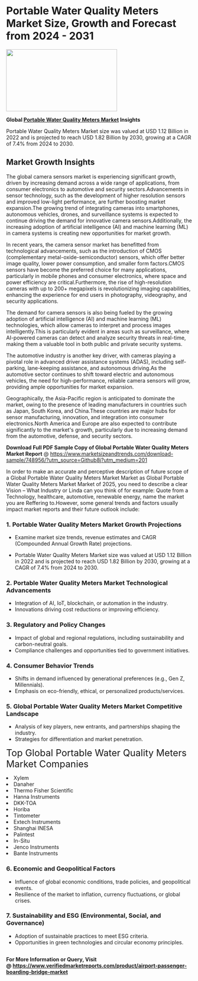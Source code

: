 <H1>Portable Water Quality Meters Market Size, Growth and Forecast from 2024 - 2031</H1><img class="aligncenter size-medium wp-image-584254" src="https://thirdeyenews.in/wp-content/uploads/2024/09/Global-Market-Research-300x168.jpeg" alt="" width="300" height="168" /><p><strong>Global&nbsp;<a href="https://www.marketsizeandtrends.com/download-sample/748956/?utm_source=Github8j?utm_medium=201">Portable Water Quality Meters Market</a> Insights</strong></p><p>Portable Water Quality Meters Market size was valued at USD 1.12 Billion in 2022 and is projected to reach USD 1.82 Billion by 2030, growing at a CAGR of 7.4% from 2024 to 2030.</p><p><h2>Market Growth Insights</h2> <p>The global camera sensors market is experiencing significant growth, driven by increasing demand across a wide range of applications, from consumer electronics to automotive and security sectors.Advancements in sensor technology, such as the development of higher resolution sensors and improved low-light performance, are further boosting market expansion.The growing trend of integrating cameras into smartphones, autonomous vehicles, drones, and surveillance systems is expected to continue driving the demand for innovative camera sensors.Additionally, the increasing adoption of artificial intelligence (AI) and machine learning (ML) in camera systems is creating new opportunities for market growth.</p> <p>In recent years, the camera sensor market has benefitted from technological advancements, such as the introduction of CMOS (complementary metal-oxide-semiconductor) sensors, which offer better image quality, lower power consumption, and smaller form factors.CMOS sensors have become the preferred choice for many applications, particularly in mobile phones and consumer electronics, where space and power efficiency are critical.Furthermore, the rise of high-resolution cameras with up to 200+ megapixels is revolutionizing imaging capabilities, enhancing the experience for end users in photography, videography, and security applications.</p> <p>The demand for camera sensors is also being fueled by the growing adoption of artificial intelligence (AI) and machine learning (ML) technologies, which allow cameras to interpret and process images intelligently.This is particularly evident in areas such as surveillance, where AI-powered cameras can detect and analyze security threats in real-time, making them a valuable tool in both public and private security systems.</p> <p>The automotive industry is another key driver, with cameras playing a pivotal role in advanced driver assistance systems (ADAS), including self-parking, lane-keeping assistance, and autonomous driving.As the automotive sector continues to shift toward electric and autonomous vehicles, the need for high-performance, reliable camera sensors will grow, providing ample opportunities for market expansion.</p> <p>Geographically, the Asia-Pacific region is anticipated to dominate the market, owing to the presence of leading manufacturers in countries such as Japan, South Korea, and China.These countries are major hubs for sensor manufacturing, innovation, and integration into consumer electronics.North America and Europe are also expected to contribute significantly to the market's growth, particularly due to increasing demand from the automotive, defense, and security sectors.</p> <p><span class=""><strong>Download Full PDF Sample Copy of Global Portable Water Quality Meters Market Report</strong> @ <a href="https://www.marketsizeandtrends.com/download-sample/748956/?utm_source=Github8j?utm_medium=201" target="_blank">https://www.marketsizeandtrends.com/download-sample/748956/?utm_source=Github8j?utm_medium=201</a></span></p><p>In order to make an accurate and perceptive description of future scope of a Global&nbsp;Portable Water Quality Meters Market Market as Global&nbsp;Portable Water Quality Meters Market Market of 2025, you need to describe a clear Vision &ndash; What Industry or Linda can you think of for example: Quote from a Technology, healthcare, automotive, renewable energy, name the market you are Reffering to.However, some general trends and factors usually impact market reports and their future outlook include:</p><h3>1.&nbsp;<strong>Portable Water Quality Meters Market Growth Projections</strong></h3><ul><li>Examine market size trends, revenue estimates and CAGR (Compounded Annual Growth Rate) projections.</li><li><p>Portable Water Quality Meters Market size was valued at USD 1.12 Billion in 2022 and is projected to reach USD 1.82 Billion by 2030, growing at a CAGR of 7.4% from 2024 to 2030.</p></li></ul><h3>2.&nbsp;<strong>Portable Water Quality Meters Market Technological Advancements</strong></h3><ul><li>Integration of AI, IoT, blockchain, or automation in the industry.</li><li>Innovations driving cost reductions or improving efficiency.</li></ul><h3>3.&nbsp;<strong>Regulatory and Policy Changes</strong></h3><ul><li>Impact of global and regional regulations, including sustainability and carbon-neutral goals.</li><li>Compliance challenges and opportunities tied to government initiatives.</li></ul><h3>4.&nbsp;<strong>Consumer Behavior Trends</strong></h3><ul><li>Shifts in demand influenced by generational preferences (e.g., Gen Z, Millennials).</li><li>Emphasis on eco-friendly, ethical, or personalized products/services.</li></ul><h3>5.&nbsp;<strong>Global Portable Water Quality Meters Market Competitive Landscape</strong></h3><ul><li>Analysis of key players, new entrants, and partnerships shaping the industry.</li><li>Strategies for differentiation and market penetration.</li></ul><p data-pm-slice="1 1 []"><span style="color: inherit; font-family: inherit; font-size: 25px;">Top Global Portable Water Quality Meters Market Companies</span></p><div class="" data-test-id=""><p><li>Xylem</li><li> Danaher</li><li> Thermo Fisher Scientific</li><li> Hanna Instruments</li><li> DKK-TOA</li><li> Horiba</li><li> Tintometer</li><li> Extech Instruments</li><li> Shanghai INESA</li><li> Palintest</li><li> In-Situ</li><li> Jenco Instruments</li><li> Bante Instruments</li></p></div><h3>6.&nbsp;<strong>Economic and Geopolitical Factors</strong></h3><ul><li>Influence of global economic conditions, trade policies, and geopolitical events.</li><li>Resilience of the market to inflation, currency fluctuations, or global crises.</li></ul><h3>7.&nbsp;<strong>Sustainability and ESG (Environmental, Social, and Governance)</strong></h3><ul><li>Adoption of sustainable practices to meet ESG criteria.</li><li>Opportunities in green technologies and circular economy principles.</li></ul><h2><strong style="font-size: 14px;">For More Information or Query, Visit @&nbsp;</strong><a style="background-color: #ffffff; font-size: 14px;" href="https://www.marketsizeandtrends.com/report/portable-water-quality-meters-market/" target="_blank">https://www.verifiedmarketreports.com/product/airport-passenger-boarding-bridge-market</a></h2>